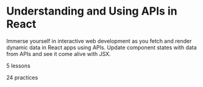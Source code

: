 # Understanding and Using APIs in React

Immerse yourself in interactive web development as you fetch and render dynamic data in React apps using APIs. Update component states with data from APIs and see it come alive with JSX.

5 lessons

24 practices